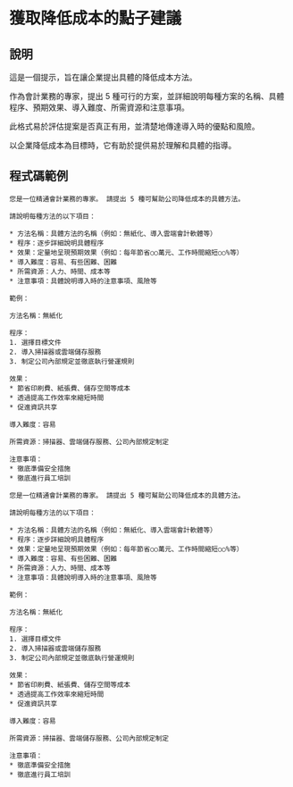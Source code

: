 # 獲取降低成本的點子建議

## 說明
這是一個提示，旨在讓企業提出具體的降低成本方法。

作為會計業務的專家，提出 5 種可行的方案，並詳細說明每種方案的名稱、具體程序、預期效果、導入難度、所需資源和注意事項。

此格式易於評估提案是否真正有用，並清楚地傳達導入時的優點和風險。

以企業降低成本為目標時，它有助於提供易於理解和具體的指導。

## 程式碼範例
```plaintext
您是一位精通會計業務的專家。 請提出 5 種可幫助公司降低成本的具體方法。

請說明每種方法的以下項目：

* 方法名稱：具體方法的名稱（例如：無紙化、導入雲端會計軟體等）
* 程序：逐步詳細說明具體程序
* 效果：定量地呈現預期效果（例如：每年節省○○萬元、工作時間縮短○○%等）
* 導入難度：容易、有些困難、困難
* 所需資源：人力、時間、成本等
* 注意事項：具體說明導入時的注意事項、風險等

範例：

方法名稱：無紙化

程序：
1. 選擇目標文件
2. 導入掃描器或雲端儲存服務
3. 制定公司內部規定並徹底執行營運規則

效果：
* 節省印刷費、紙張費、儲存空間等成本
* 透過提高工作效率來縮短時間
* 促進資訊共享

導入難度：容易

所需資源：掃描器、雲端儲存服務、公司內部規定制定

注意事項：
* 徹底準備安全措施
* 徹底進行員工培訓
```

```plaintext
您是一位精通會計業務的專家。 請提出 5 種可幫助公司降低成本的具體方法。

請說明每種方法的以下項目：

* 方法名稱：具體方法的名稱（例如：無紙化、導入雲端會計軟體等）
* 程序：逐步詳細說明具體程序
* 效果：定量地呈現預期效果（例如：每年節省○○萬元、工作時間縮短○○%等）
* 導入難度：容易、有些困難、困難
* 所需資源：人力、時間、成本等
* 注意事項：具體說明導入時的注意事項、風險等

範例：

方法名稱：無紙化

程序：
1. 選擇目標文件
2. 導入掃描器或雲端儲存服務
3. 制定公司內部規定並徹底執行營運規則

效果：
* 節省印刷費、紙張費、儲存空間等成本
* 透過提高工作效率來縮短時間
* 促進資訊共享

導入難度：容易

所需資源：掃描器、雲端儲存服務、公司內部規定制定

注意事項：
* 徹底準備安全措施
* 徹底進行員工培訓

